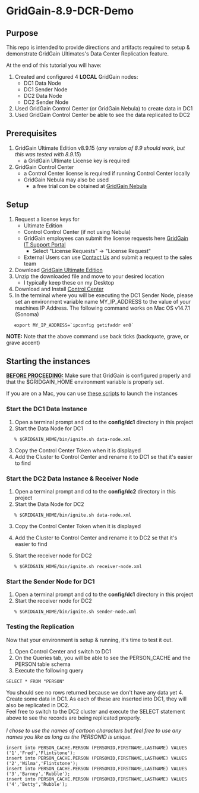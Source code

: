 # GridGain-8.9-DCR-Demo

## Purpose
This repo is intended to provide directions and artifacts required to setup
& demonstrate GridGain Ultimates's Data Center Replication feature.

At the end of this tutorial you will have:
1. Created and configured 4 __LOCAL__ GridGain nodes:
    * DC1 Data Node
    * DC1 Sender Node
    * DC2 Data Node
    * DC2 Sender Node
2. Used GridGain Control Center (or GridGain Nebula) to create data in DC1 
3. Used GridGain Control Center be able
to see the data replicated to DC2 

## Prerequisites
1. GridGain Ultimate Edition v8.9.15 (_any version of 8.9 should work, but this was tested with 8.9.15_) 
    * a GridGain Ultimate License key is required
2. GridGain Control Center
    * a Control Center license is required if running Control Center locally
    * GridGain Nebula may also be used 
      - a free trial con be obtained at
      [GridGain Nebula](https://portal.gridgain.com/)

## Setup
1. Request a license keys for
   * Ultimate Edition
   * Control Control Center (if not using Nebula)
   * GridGain employees can submit the license requests here [GridGain IT Support Portal](https://it.gridgain.com/portal/22)
     * Select "License Requests" -> "License Request"
   * External Users can use [Contact Us](https://www.gridgain.com/contact) and submit a request to the sales team
2. Download [GridGain Ultimate Edition](https://www.gridgain.com/media/gridgain-ultimate-8.9.15.zip)
2. Unzip the downloaded file and move to your desired location
    * I typically keep these on my Desktop
3. Download and Install [Control Center](https://www.gridgain.com/media/control-center/gridgain-control-center-on-premise-2024.4.zip)
4. In the terminal where you will be executing the DC1 Sender Node, please set an environment variable name MY_IP_ADDRESS to 
the value of your machines IP Address.  The following command works on Mac OS v14.7.1 (Sonoma)
```
   export MY_IP_ADDRESS=`ipconfig getifaddr en0`
```
__NOTE:__ Note that the above command use back ticks (backquote, grave, or grave accent)

## Starting the instances
__<u>BEFORE PROCEEDING:</u>__ Make sure that GridGain is configured properly and that the $GRIDGAIN_HOME 
environment variable is properly set.

If you are on a Mac, you can use [these scripts](MAC-SCRIPTS.md) to launch the instances

### Start the DC1 Data Instance
1. Open a terminal prompt and cd to the __config/dc1__ directory in this project
2. Start the Data Node for DC1
```
   % $GRIDGAIN_HOME/bin/ignite.sh data-node.xml
```
3. Copy the Control Center Token when it is displayed
4. Add the Cluster to Control Center and rename it to DC1 se that it's easier to find

### Start the DC2 Data Instance & Receiver Node
1. Open a terminal prompt and cd to the __config/dc2__ directory in this project
2. Start the Data Node for DC2
```
   % $GRIDGAIN_HOME/bin/ignite.sh data-node.xml
```
3. Copy the Control Center Token when it is displayed
4. Add the Cluster to Control Center and rename it to DC2 se that it's easier to find

3. Start the receiver node for DC2
```
   % $GRIDGAIN_HOME/bin/ignite.sh receiver-node.xml
```

### Start the Sender Node for DC1
1. Open a terminal prompt and cd to the __config/dc1__ directory in this project
2. Start the receiver node for DC2
```
   % $GRIDGAIN_HOME/bin/ignite.sh sender-node.xml
```

### Testing the Replication

Now that your environment is setup & running, it's time to test it out.

1. Open Control Center and switch to DC1
2. On the Queries tab, you will be able to see the PERSON_CACHE and the PERSON table schema
3. Execute the following query
```
SELECT * FROM "PERSON" 
```
You should see no rows returned because we don't have any data yet
4. Create some data in DC1.  As each of these are inserted into DC1, they will also be replicated in DC2.  
Feel free to switch to the DC2 cluster and execute the SELECT statement above to see the records are being 
replicated properly.<br/><br/>
_I chose to use the names of cartoon characters but feel free to use any names you like as long as 
the PERSONID is unique._
```
insert into PERSON_CACHE.PERSON (PERSONID,FIRSTNAME,LASTNAME) VALUES ('1','Fred','Flintstone');
insert into PERSON_CACHE.PERSON (PERSONID,FIRSTNAME,LASTNAME) VALUES ('2','Wilma','Flintstone');
insert into PERSON_CACHE.PERSON (PERSONID,FIRSTNAME,LASTNAME) VALUES ('3','Barney','Rubble');
insert into PERSON_CACHE.PERSON (PERSONID,FIRSTNAME,LASTNAME) VALUES ('4','Betty','Rubble');
```

